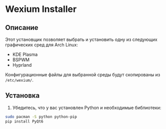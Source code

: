 # Wexium Installer

## Описание

Этот установщик позволяет выбрать и установить одну из следующих графических сред для Arch Linux:
- KDE Plasma
- BSPWM
- Hyprland

Конфигурационные файлы для выбранной среды будут скопированы из `/etc/wexium/`.

## Установка

1. Убедитесь, что у вас установлен Python и необходимые библиотеки:

```sh
sudo pacman -S python python-pip
pip install PyQt6
